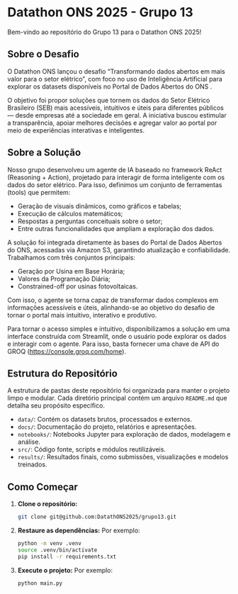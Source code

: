 # Datathon ONS 2025 - Grupo 13

Bem-vindo ao repositório do Grupo 13 para o Datathon ONS 2025!

## Sobre o Desafio

O Datathon ONS lançou o desafio “Transformando dados abertos em mais valor para o setor elétrico”, com foco no uso de Inteligência Artificial para explorar os datasets disponíveis no Portal de Dados Abertos do ONS
.

O objetivo foi propor soluções que tornem os dados do Setor Elétrico Brasileiro (SEB) mais acessíveis, intuitivos e úteis para diferentes públicos — desde empresas até a sociedade em geral. A iniciativa buscou estimular a transparência, apoiar melhores decisões e agregar valor ao portal por meio de experiências interativas e inteligentes.

## Sobre a Solução

Nosso grupo desenvolveu um agente de IA baseado no framework ReAct (Reasoning + Action), projetado para interagir de forma inteligente com os dados do setor elétrico. Para isso, definimos um conjunto de ferramentas (tools) que permitem:

- Geração de visuais dinâmicos, como gráficos e tabelas;
- Execução de cálculos matemáticos;
- Respostas a perguntas conceituais sobre o setor;
- Entre outras funcionalidades que ampliam a exploração dos dados.

A solução foi integrada diretamente às bases do Portal de Dados Abertos do ONS, acessadas via Amazon S3, garantindo atualização e confiabilidade. Trabalhamos com três conjuntos principais:

- Geração por Usina em Base Horária;
- Valores da Programação Diária;
- Constrained-off por usinas fotovoltaicas.

Com isso, o agente se torna capaz de transformar dados complexos em informações acessíveis e úteis, alinhando-se ao objetivo do desafio de tornar o portal mais intuitivo, interativo e produtivo.

Para tornar o acesso simples e intuitivo, disponibilizamos a solução em uma interface construída com Streamlit, onde o usuário pode explorar os dados e interagir com o agente. Para isso, basta fornecer uma chave de API do GROQ (https://console.groq.com/home).  

## Estrutura do Repositório

A estrutura de pastas deste repositório foi organizada para manter o projeto limpo e modular. Cada diretório principal contém um arquivo `README.md` que detalha seu propósito específico.

- `data/`: Contém os datasets brutos, processados e externos.
- `docs/`: Documentação do projeto, relatórios e apresentações.
- `notebooks/`: Notebooks Jupyter para exploração de dados, modelagem e análise.
- `src/`: Código fonte, scripts e módulos reutilizáveis.
- `results/`: Resultados finais, como submissões, visualizações e modelos treinados.

## Como Começar

1.  **Clone o repositório:**
    ```bash
    git clone git@github.com:DatathONS2025/grupo13.git
    
    ```

2.  **Restaure as dependências:**
    Por exemplo:
    ```bash
    python -m venv .venv
    source .venv/bin/activate
    pip install -r requirements.txt
    ```

3.  **Execute o projeto:**
    Por exemplo:
    ```bash
    python main.py
    ```

